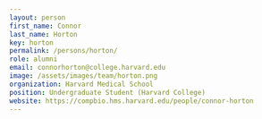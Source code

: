 ```yaml
---
layout: person
first_name: Connor
last_name: Horton
key: horton
permalink: /persons/horton/
role: alumni
email: connorhorton@college.harvard.edu
image: /assets/images/team/horton.png
organization: Harvard Medical School
position: Undergraduate Student (Harvard College)
website: https://compbio.hms.harvard.edu/people/connor-horton
---
```

